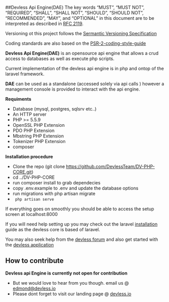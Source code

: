 
##Devless Api Engine(DAE)
The key words “MUST”, “MUST NOT”, “REQUIRED”, “SHALL”, “SHALL NOT”, “SHOULD”, “SHOULD NOT”, “RECOMMENDED”, “MAY”, and “OPTIONAL” in this document are to be interpreted as described in [RFC 2119](https://tools.ietf.org/html/rfc2119).

Versioning ot this project follows the  [Sermantic Versioning Specification](http://semver.org/)

Coding standards are also based on the [PSR-2-coding-style-guide](https://github.com/php-fig/fig-standards/blob/master/accepted/PSR-2-coding-style-guide.md)

**Devless Api Engine(DAE)** is an opensource api engine that allows a crud access to databases as well as execute php scripts. 

Current implementation of the devless api engine is in php and ontop of the laravel framework. 

**DAE** can be used as a standalone (accessed solely via api calls ) however a management console is provided to interact with the api engine.



**Requiments**
* Database (mysql, postgres, sqlsrv etc..)
* An HTTP server
* PHP >= 5.5.9
* OpenSSL PHP Extension
* PDO PHP Extension
* Mbstring PHP Extension
* Tokenizer PHP Extension
* composer

**Installation procedure**
* Clone the repo (git clone https://github.com/DevlessTeam/DV-PHP-CORE.git) 
* cd ../DV-PHP-CORE
* run composer install to grab dependecies
* copy .env.example to .env and update the database options 
* run migrations with php artisan migrate
* `` php artisan serve``

If everything goes on smoothly you should be able to access the setup screen at localhost:8000

If you will need help setting up you may check out the laravel [installation](https://laravel.com/docs/5.1) guide as the devless core is based of laravel. 

You may also seek help from the [devless forum](forum.devless.io) and also get started with the [devless application](docs.devless.io)
## How to contribute 
**Devless api Engine is currently not open for contribution**
* But we would love to hear from  you though. email us @ edmond@devless.io
* Please dont forget to visit our landing page @ [devless.io](devless.io)
